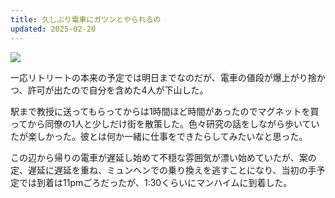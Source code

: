 ```yaml
---
title: 久しぶり電車にガツンとやられるの
updated: 2025-02-20
---
```

![](https://i.imgur.com/bF6tUa3.jpeg)

一応リトリートの本来の予定では明日までなのだが、電車の値段が爆上がり捨かつ、許可が出たので自分を含めた4人が下山した。

駅まで教授に送ってもらってからは1時間ほど時間があったのでマグネットを買ってから同僚の1人と少しだけ街を散策した。色々研究の話をしながら歩いていたが楽しかった。彼とは何か一緒に仕事をできたらしてみたいなと思った。

この辺から帰りの電車が遅延し始めて不穏な雰囲気が漂い始めていたが、案の定、遅延に遅延を重ね、ミュンヘンでの乗り換えを逃すことになり、当初の手予定では到着は11pmごろだったが、1:30くらいにマンハイムに到着した。
